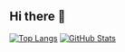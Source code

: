 ## Hi there 👋
<!-- GitHub Stats Card -->
[![Top Langs](https://github-readme-stats.vercel.app/api/top-langs/?username=Ryukagu08&layout=compact&theme=midnight-purple)](https://github.com/anuraghazra/github-readme-stats)
 [![GitHub Stats](https://github-readme-stats.vercel.app/api?username=Ryukagu08&theme=midnight-purple)](https://github.com/anuraghazra/github-readme-stats)




<!--
**Ryukagu08/Ryukagu08** is a ✨ _special_ ✨ repository because its `README.md` (this file) appears on your GitHub profile.

Here are some ideas to get you started:

- 🔭 I’m currently working on ...
- 🌱 I’m currently learning ...
- 👯 I’m looking to collaborate on ...
- 🤔 I’m looking for help with ...
- 💬 Ask me about ...
- 📫 How to reach me: ...
- 😄 Pronouns: ...
- ⚡ Fun fact: ...
-->
